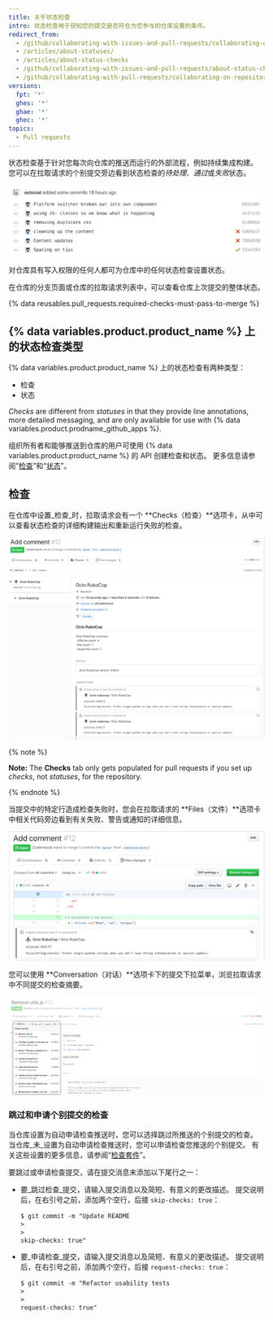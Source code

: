```yaml
---
title: 关于状态检查
intro: 状态检查用于获知您的提交是否符合为您参与的仓库设置的条件。
redirect_from:
  - /github/collaborating-with-issues-and-pull-requests/collaborating-on-repositories-with-code-quality-features/about-status-checks
  - /articles/about-statuses/
  - /articles/about-status-checks
  - /github/collaborating-with-issues-and-pull-requests/about-status-checks
  - /github/collaborating-with-pull-requests/collaborating-on-repositories-with-code-quality-features/about-status-checks
versions:
  fpt: '*'
  ghes: '*'
  ghae: '*'
  ghec: '*'
topics:
  - Pull requests
---
```


状态检查基于针对您每次向仓库的推送而运行的外部流程，例如持续集成构建。 您可以在拉取请求的个别提交旁边看到状态检查的*待处理*、*通过*或*失败*状态。

![提交和状态列表](/assets/images/help/pull_requests/commit-list-statuses.png)

对仓库具有写入权限的任何人都可为仓库中的任何状态检查设置状态。

在仓库的分支页面或仓库的拉取请求列表中，可以查看仓库上次提交的整体状态。

{% data reusables.pull_requests.required-checks-must-pass-to-merge %}

## {% data variables.product.product_name %} 上的状态检查类型

{% data variables.product.product_name %} 上的状态检查有两种类型：

- 检查
- 状态

_Checks_ are different from _statuses_ in that they provide line annotations, more detailed messaging, and are only available for use with {% data variables.product.prodname_github_apps %}.

组织所有者和能够推送到仓库的用户可使用 {% data variables.product.product_name %} 的 API 创建检查和状态。 更多信息请参阅“[检查](/rest/reference/checks)”和“[状态](/rest/reference/repos#statuses)”。

## 检查

在仓库中设置_检查_时，拉取请求会有一个 **Checks（检查）**选项卡，从中可以查看状态检查的详细构建输出和重新运行失败的检查。

![拉取请求中的状态检查](/assets/images/help/pull_requests/checks.png)

{% note %}

**Note:** The **Checks** tab only gets populated for pull requests if you set up _checks_, not _statuses_, for the repository.

{% endnote %}

当提交中的特定行造成检查失败时，您会在拉取请求的 **Files（文件）**选项卡中相关代码旁边看到有关失败、警告或通知的详细信息。

![状态检查详细信息](/assets/images/help/pull_requests/checks-detailed.png)

您可以使用 **Conversation（对话）**选项卡下的提交下拉菜单，浏览拉取请求中不同提交的检查摘要。

![下拉菜单中不同提交的检查摘要](/assets/images/help/pull_requests/checks-summary-for-various-commits.png)

### 跳过和申请个别提交的检查

当仓库设置为自动申请检查推送时，您可以选择跳过所推送的个别提交的检查。 当仓库_未_设置为自动申请检查推送时，您可以申请检查您推送的个别提交。 有关这些设置的更多信息，请参阅“[检查套件](/rest/reference/checks#update-repository-preferences-for-check-suites)”。

要跳过或申请检查提交，请在提交消息末添加以下尾行之一：

- 要_跳过检查_提交，请输入提交消息以及简短、有意义的更改描述。 提交说明后，在右引号之前，添加两个空行，后接 `skip-checks: true`：
  ```shell
  $ git commit -m "Update README
  >
  >
  skip-checks: true"
  ```
- 要_申请检查_提交，请输入提交消息以及简短、有意义的更改描述。 提交说明后，在右引号之前，添加两个空行，后接 `request-checks: true`：
  ```shell
  $ git commit -m "Refactor usability tests
  >
  >
  request-checks: true"
  ```
